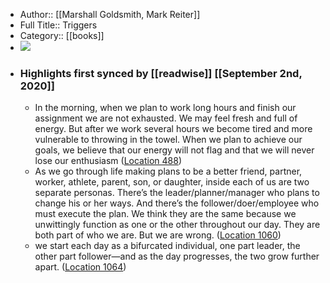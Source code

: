 - Author:: [[Marshall Goldsmith, Mark Reiter]]
- Full Title:: Triggers
- Category:: [[books]]
- ![](https://images-na.ssl-images-amazon.com/images/I/51OuPZAKHJL._SL400_.jpg)
- ### Highlights first synced by [[readwise]] [[September 2nd, 2020]]
    - In the morning, when we plan to work long hours and finish our assignment we are not exhausted. We may feel fresh and full of energy. But after we work several hours we become tired and more vulnerable to throwing in the towel. When we plan to achieve our goals, we believe that our energy will not flag and that we will never lose our enthusiasm ([Location 488](https://readwise.io/to_kindle?action=open&asin=B00N6PEN0Y&location=488))
    - As we go through life making plans to be a better friend, partner, worker, athlete, parent, son, or daughter, inside each of us are two separate personas. There’s the leader/planner/manager who plans to change his or her ways. And there’s the follower/doer/employee who must execute the plan. We think they are the same because we unwittingly function as one or the other throughout our day. They are both part of who we are. But we are wrong. ([Location 1060](https://readwise.io/to_kindle?action=open&asin=B00N6PEN0Y&location=1060))
    - we start each day as a bifurcated individual, one part leader, the other part follower—and as the day progresses, the two grow further apart. ([Location 1064](https://readwise.io/to_kindle?action=open&asin=B00N6PEN0Y&location=1064))
